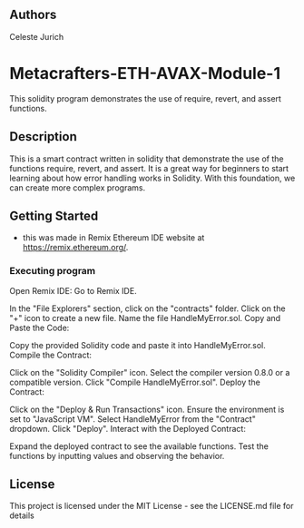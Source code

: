 ## Authors

Celeste Jurich 

# Metacrafters-ETH-AVAX-Module-1

This solidity program demonstrates the use of require, revert, and assert functions.

## Description

This is a smart contract written in solidity that demonstrate the use of the functions require, revert, and assert. It is a great way for beginners to start learning about how error handling works in Solidity. With this foundation, we can create more complex programs.

## Getting Started


* this was made in Remix Ethereum IDE website at https://remix.ethereum.org/.

### Executing program

Open Remix IDE: Go to Remix IDE.


In the "File Explorers" section, click on the "contracts" folder.
Click on the "+" icon to create a new file.
Name the file HandleMyError.sol.
Copy and Paste the Code:

Copy the provided Solidity code and paste it into HandleMyError.sol.
Compile the Contract:

Click on the "Solidity Compiler" icon.
Select the compiler version 0.8.0 or a compatible version.
Click "Compile HandleMyError.sol".
Deploy the Contract:

Click on the "Deploy & Run Transactions" icon.
Ensure the environment is set to "JavaScript VM".
Select HandleMyError from the "Contract" dropdown.
Click "Deploy".
Interact with the Deployed Contract:

Expand the deployed contract to see the available functions.
Test the functions by inputting values and observing the behavior.

## License

This project is licensed under the MIT License - see the LICENSE.md file for details
